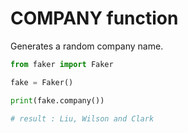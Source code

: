 # **COMPANY** function

Generates a random company name.

```py
from faker import Faker

fake = Faker()

print(fake.company())

# result : Liu, Wilson and Clark
```
